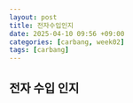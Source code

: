 ```yaml
---
layout: post
title: 전자수입인지
date: 2025-04-10 09:56 +09:00
categories: [carbang, week02]
tags: [carbang]
---
```


## 전자 수입 인지
